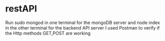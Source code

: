 # restAPI
Run sudo mongod in one terminal for the mongoDB server and node index in the other terminal for the backend API server
I used Postman to verify if the Http methods GET,POST are working

